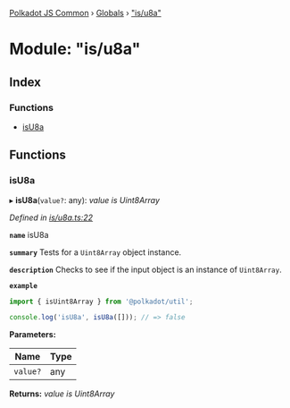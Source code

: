 [Polkadot JS Common](../README.md) › [Globals](../globals.md) › ["is/u8a"](_is_u8a_.md)

# Module: "is/u8a"

## Index

### Functions

* [isU8a](_is_u8a_.md#isu8a)

## Functions

###  isU8a

▸ **isU8a**(`value?`: any): *value is Uint8Array*

*Defined in [is/u8a.ts:22](https://github.com/polkadot-js/common/blob/f76a4a98/packages/util/src/is/u8a.ts#L22)*

**`name`** isU8a

**`summary`** Tests for a `Uint8Array` object instance.

**`description`** 
Checks to see if the input object is an instance of `Uint8Array`.

**`example`** 
<BR>

```javascript
import { isUint8Array } from '@polkadot/util';

console.log('isU8a', isU8a([])); // => false
```

**Parameters:**

Name | Type |
------ | ------ |
`value?` | any |

**Returns:** *value is Uint8Array*
